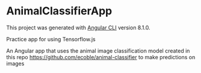 # AnimalClassifierApp

This project was generated with [Angular CLI](https://github.com/angular/angular-cli) version 8.1.0.

Practice app for using Tensorflow.js

An Angular app that uses the animal image classification model created in this repo https://github.com/ecoble/animal-classifier to make predictions on images
